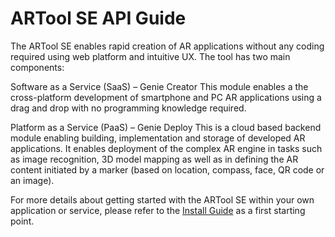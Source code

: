 ARTool SE API Guide
====================================
The ARTool SE enables rapid creation of AR applications without any coding required using web platform and intuitive UX. The tool has two main components:

Software as a Service (SaaS) – Genie Creator This module enables a the cross-platform development of smartphone and PC AR applications using a drag and drop with no programming knowledge required.

Platform as a Service (PaaS) – Genie Deploy This is a cloud based backend module enabling building, implementation and storage of developed AR applications. It enables deployment of the complex AR engine in tasks such as image recognition, 3D model mapping as well as in defining the AR content initiated by a marker (based on location, compass, face, QR code or an image).

For more details about getting started with the ARTool SE within your own application or service, please refer to the [Install Guide](install_guide.md) as a first starting point. 
